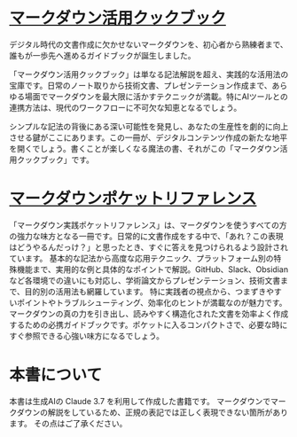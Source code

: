 # [マークダウン活用クックブック](https://github.com/t2k2pp/markdown_cookbook/blob/main/markdown-cookbook.md)

デジタル時代の文書作成に欠かせないマークダウンを、初心者から熟練者まで、誰もが一歩先へ進めるガイドブックが誕生しました。

「マークダウン活用クックブック」は単なる記法解説を超え、実践的な活用法の宝庫です。日常のノート取りから技術文書、プレゼンテーション作成まで、あらゆる場面でマークダウンを最大限に活かすテクニックが満載。特にAIツールとの連携方法は、現代のワークフローに不可欠な知恵となるでしょう。

シンプルな記法の背後にある深い可能性を発見し、あなたの生産性を劇的に向上させる鍵がここにあります。この一冊が、デジタルコンテンツ作成の新たな地平を開くでしょう。書くことが楽しくなる魔法の書、それがこの「マークダウン活用クックブック」です。

# [マークダウンポケットリファレンス](https://github.com/t2k2pp/markdown_cookbook/blob/main/markdown-pocket-reference.md)

「マークダウン実践ポケットリファレンス」は、マークダウンを使うすべての方の強力な味方となる一冊です。日常的に文書作成をする中で、「あれ？この表現はどうやるんだっけ？」と思ったとき、すぐに答えを見つけられるよう設計されています。
基本的な記法から高度な応用テクニック、プラットフォーム別の特殊機能まで、実用的な例と具体的なポイントで解説。GitHub、Slack、Obsidianなど各環境での違いにも対応し、学術論文からプレゼンテーション、技術文書まで、目的別の活用法も網羅しています。
特に実践者の視点から、つまずきやすいポイントやトラブルシューティング、効率化のヒントが満載なのが魅力です。マークダウンの真の力を引き出し、読みやすく構造化された文書を効率よく作成するための必携ガイドブックです。ポケットに入るコンパクトさで、必要な時にすぐ参照できる心強い味方になるでしょう。

# 本書について

本書は生成AIの Claude 3.7 を利用して作成した書籍です。
マークダウンでマークダウンの解説をしているため、正規の表記では正しく表現できない箇所があります。
その点はご了承ください。
